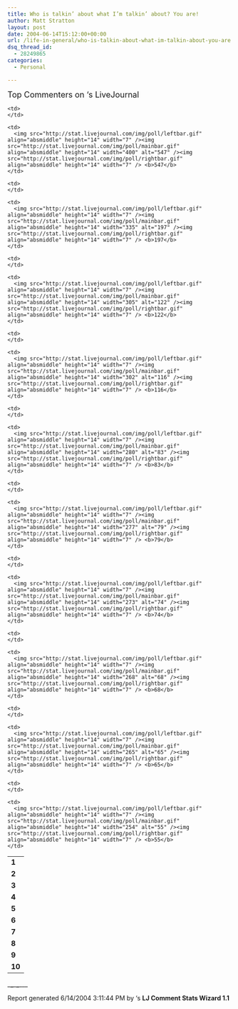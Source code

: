 ```yaml
---
title: Who is talkin’ about what I’m talkin’ about? You are!
author: Matt Stratton
layout: post
date: 2004-06-14T15:12:00+00:00
url: /life-in-general/who-is-talkin-about-what-im-talkin-about-you-are
dsq_thread_id:
  - 28249865
categories:
  - Personal

---
```

<font size="+1">Top Commenters on &#8216;s LiveJournal</font>

<table>
  <tr>
    <td>
      <b>1</b>
    </td>
    
    <td>
    </td>
    
    <td>
      <img src="http://stat.livejournal.com/img/poll/leftbar.gif" align="absmiddle" height="14" width="7" /><img src="http://stat.livejournal.com/img/poll/mainbar.gif" align="absmiddle" height="14" width="400" alt="547" /><img src="http://stat.livejournal.com/img/poll/rightbar.gif" align="absmiddle" height="14" width="7" /> <b>547</b>
    </td>
  </tr>
  
  <tr>
    <td>
      <b>2</b>
    </td>
    
    <td>
    </td>
    
    <td>
      <img src="http://stat.livejournal.com/img/poll/leftbar.gif" align="absmiddle" height="14" width="7" /><img src="http://stat.livejournal.com/img/poll/mainbar.gif" align="absmiddle" height="14" width="335" alt="197" /><img src="http://stat.livejournal.com/img/poll/rightbar.gif" align="absmiddle" height="14" width="7" /> <b>197</b>
    </td>
  </tr>
  
  <tr>
    <td>
      <b>3</b>
    </td>
    
    <td>
    </td>
    
    <td>
      <img src="http://stat.livejournal.com/img/poll/leftbar.gif" align="absmiddle" height="14" width="7" /><img src="http://stat.livejournal.com/img/poll/mainbar.gif" align="absmiddle" height="14" width="305" alt="122" /><img src="http://stat.livejournal.com/img/poll/rightbar.gif" align="absmiddle" height="14" width="7" /> <b>122</b>
    </td>
  </tr>
  
  <tr>
    <td>
      <b>4</b>
    </td>
    
    <td>
    </td>
    
    <td>
      <img src="http://stat.livejournal.com/img/poll/leftbar.gif" align="absmiddle" height="14" width="7" /><img src="http://stat.livejournal.com/img/poll/mainbar.gif" align="absmiddle" height="14" width="302" alt="116" /><img src="http://stat.livejournal.com/img/poll/rightbar.gif" align="absmiddle" height="14" width="7" /> <b>116</b>
    </td>
  </tr>
  
  <tr>
    <td>
      <b>5</b>
    </td>
    
    <td>
    </td>
    
    <td>
      <img src="http://stat.livejournal.com/img/poll/leftbar.gif" align="absmiddle" height="14" width="7" /><img src="http://stat.livejournal.com/img/poll/mainbar.gif" align="absmiddle" height="14" width="280" alt="83" /><img src="http://stat.livejournal.com/img/poll/rightbar.gif" align="absmiddle" height="14" width="7" /> <b>83</b>
    </td>
  </tr>
  
  <tr>
    <td>
      <b>6</b>
    </td>
    
    <td>
    </td>
    
    <td>
      <img src="http://stat.livejournal.com/img/poll/leftbar.gif" align="absmiddle" height="14" width="7" /><img src="http://stat.livejournal.com/img/poll/mainbar.gif" align="absmiddle" height="14" width="277" alt="79" /><img src="http://stat.livejournal.com/img/poll/rightbar.gif" align="absmiddle" height="14" width="7" /> <b>79</b>
    </td>
  </tr>
  
  <tr>
    <td>
      <b>7</b>
    </td>
    
    <td>
    </td>
    
    <td>
      <img src="http://stat.livejournal.com/img/poll/leftbar.gif" align="absmiddle" height="14" width="7" /><img src="http://stat.livejournal.com/img/poll/mainbar.gif" align="absmiddle" height="14" width="273" alt="74" /><img src="http://stat.livejournal.com/img/poll/rightbar.gif" align="absmiddle" height="14" width="7" /> <b>74</b>
    </td>
  </tr>
  
  <tr>
    <td>
      <b>8</b>
    </td>
    
    <td>
    </td>
    
    <td>
      <img src="http://stat.livejournal.com/img/poll/leftbar.gif" align="absmiddle" height="14" width="7" /><img src="http://stat.livejournal.com/img/poll/mainbar.gif" align="absmiddle" height="14" width="268" alt="68" /><img src="http://stat.livejournal.com/img/poll/rightbar.gif" align="absmiddle" height="14" width="7" /> <b>68</b>
    </td>
  </tr>
  
  <tr>
    <td>
      <b>9</b>
    </td>
    
    <td>
    </td>
    
    <td>
      <img src="http://stat.livejournal.com/img/poll/leftbar.gif" align="absmiddle" height="14" width="7" /><img src="http://stat.livejournal.com/img/poll/mainbar.gif" align="absmiddle" height="14" width="265" alt="65" /><img src="http://stat.livejournal.com/img/poll/rightbar.gif" align="absmiddle" height="14" width="7" /> <b>65</b>
    </td>
  </tr>
  
  <tr>
    <td>
      <b>10</b>
    </td>
    
    <td>
    </td>
    
    <td>
      <img src="http://stat.livejournal.com/img/poll/leftbar.gif" align="absmiddle" height="14" width="7" /><img src="http://stat.livejournal.com/img/poll/mainbar.gif" align="absmiddle" height="14" width="254" alt="55" /><img src="http://stat.livejournal.com/img/poll/rightbar.gif" align="absmiddle" height="14" width="7" /> <b>55</b>
    </td>
  </tr>
</table>

\___\___\___\___\___
  
Report generated 6/14/2004 3:11:44 PM by &#8216;s **LJ Comment Stats Wizard 1.1**